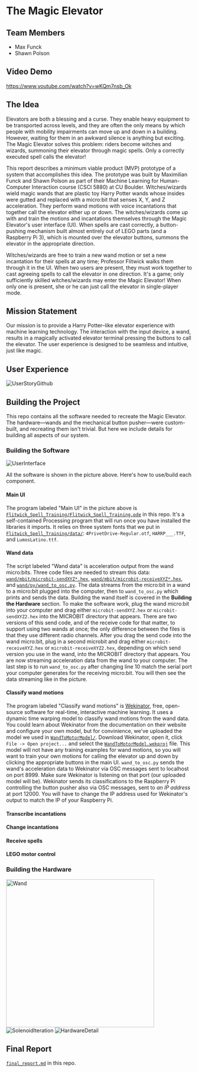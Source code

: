 # The Magic Elevator

## Team Members
 - Max Funck
 - Shawn Polson
 
## Video Demo
https://www.youtube.com/watch?v=wKQm7nsb_Ok

## The Idea
Elevators are both a blessing and a curse. They enable heavy equipment to be transported across levels, and they are often the only means by which people with mobility impairments can move up and down in a building. However, waiting for them in an awkward silence is anything but exciting. The Magic Elevator solves this problem: riders become witches and wizards, summoning their elevator through magic spells. Only a correctly executed spell calls the elevator!

This report describes a minimum viable product (MVP) prototype of a system that accomplishes this idea. The prototype was built by Maximilian Funck and Shawn Polson as part of their Machine Learning for Human-Computer Interaction course (CSCI 5880) at CU Boulder. Witches/wizards wield magic wands that are plastic toy Harry Potter wands whose insides were gutted and replaced with a micro:bit that senses X, Y, and Z acceleration. They perform wand motions with voice incantations that together call the elevator either up or down. The witches/wizards come up with and train the motions and incantations themselves through the Magic Elevator's user interface (UI). When spells are cast correctly, a button-pushing mechanism built almost entirely out of LEGO parts (and a Raspberry Pi 3), which is mounted over the elevator buttons, summons the elevator in the appropriate direction.

Witches/wizards are free to train a new wand motion or set a new incantation for their spells at any time; Professor Flitwick walks them through it in the UI. When two users are present, they must work together to cast agreeing spells to call the elevator in one direction. It's a game; only sufficiently skilled witches/wizards may enter the Magic Elevator! When only one is present, she or he can just call the elevator in single-player mode.

## Mission Statement
Our mission is to provide a Harry Potter–like elevator experience with machine learning technology. The interaction with the input device, a wand, results in a magically activated elevator terminal pressing the buttons to call the elevator. The user experience is designed to be seamless and intuitive, just like magic.

## User Experience
![UserStoryGithub](https://user-images.githubusercontent.com/46902147/56765798-20227e00-6765-11e9-979d-04eb72f43116.png)  

## Building the Project
This repo contains all the software needed to recreate the Magic Elevator. The hardware—wands and the mechanical button pusher—were custom-built, and recreating them isn't trivial. But here we include details for building all aspects of our system. 

### Building the Software
![UserInterface](https://user-images.githubusercontent.com/14846863/56779108-adca9180-6796-11e9-9332-b05396f1e6eb.png)

All the software is shown in the picture above. Here's how to use/build each component.
#### Main UI
The program labeled "Main UI" in the picture above is [`Flitwick_Spell_Training/Flitwick_Spell_Training.pde`](https://github.com/CUBoulder-2019Sp-IML4HCI/Final-Magic-Elevator-Funck-Polson/blob/master/Flitwick_Spell_Training/Flitwick_Spell_Training.pde) in this repo. It's a self-contained Processing program that will run once you have installed the libraries it imports. It relies on three system fonts that we put in [`Flitwick_Spell_Training/data/`](https://github.com/CUBoulder-2019Sp-IML4HCI/Final-Magic-Elevator-Funck-Polson/tree/master/Flitwick_Spell_Training/data): `4PrivetDrive-Regular.otf`, `HARRP___.TTF`, and `LumosLatino.ttf`.

#### Wand data
The script labeled "Wand data" is acceleration output from the wand micro:bits. Three code files are needed to stream this data: [`wand/mbit/microbit-sendXYZ*.hex`](https://github.com/CUBoulder-2019Sp-IML4HCI/Final-Magic-Elevator-Funck-Polson/tree/master/wand/mbit), [`wand/mbit/microbit-receiveXYZ*.hex`](https://github.com/CUBoulder-2019Sp-IML4HCI/Final-Magic-Elevator-Funck-Polson/tree/master/wand/mbit), and [`wand/py/wand_to_osc.py`](https://github.com/CUBoulder-2019Sp-IML4HCI/Final-Magic-Elevator-Funck-Polson/blob/master/wand/py/wand_to_osc.py). The data streams from the micro:bit in a wand to a micro:bit plugged into the computer, then to `wand_to_osc.py` which prints and sends the data. Building the wand itself is covered in the **Building the Hardware** section. To make the software work, plug the wand micro:bit into your computer and drag either `microbit-sendXYZ.hex` or `microbit-sendXYZ2.hex` into the MICROBIT directory that appears. There are two versions of this send code, and of the receive code for that matter, to support using two wands at once; the only difference between the files is that they use different radio channels. After you drag the send code into the wand micro:bit, plug in a second microbit and drag either `microbit-receiveXYZ.hex` or `microbit-receiveXYZ2.hex`, depending on which send version you use in the wand, into the MICROBIT directory that appears. You are now streaming acceleration data from the wand to your computer. The last step is to run `wand_to_osc.py` after changing line 10 match the serial port your computer generates for the receiving micro:bit. You will then see the data streaming like in the picture.

#### Classify wand motions
The program labeled "Classify wand motions" is [Wekinator](http://www.wekinator.org/), free, open-source software for real-time, interactive machine learning. It uses a dynamic time warping model to classify wand motions from the wand data. You could learn about Wekinator from the documentation on their website and configure your own model, but for convinience, we've uploaded the model we used in [`WandToMotorModel/`](https://github.com/CUBoulder-2019Sp-IML4HCI/Final-Magic-Elevator-Funck-Polson/tree/master/WandToMotorModel). Download Wekinator, open it, click `File -> Open project...` and select the [`WandToMotorModel.wekproj`](https://github.com/CUBoulder-2019Sp-IML4HCI/Final-Magic-Elevator-Funck-Polson/blob/master/WandToMotorModel/WandToMotorModel.wekproj) file. This model will not have any training examples for wand motions, so you will want to train your own motions for calling the elevator up and down by clicking the appropriate buttons in the main UI. `wand_to_osc.py` sends the wand's acceleration data to Wekinator via OSC messages sent to localhost on port 8999. Make sure Wekinator is listening on that port (our uploaded model will be). Wekinator sends its classifications to the Raspberry Pi controlling the button pusher also via OSC messages, sent to *an IP address* at port 12000. You will have to change the IP address used for Wekinator's output to match the IP of your Raspberry Pi.

#### Transcribe incantations

#### Change incantations

#### Receive spells

#### LEGO motor control

### Building the Hardware
<img src="https://user-images.githubusercontent.com/14846863/57103067-0d1e2980-6ce2-11e9-8049-d4707d75fbc0.PNG" width="400" title="Wand"></img>
![SolenoidIteration](https://user-images.githubusercontent.com/46902147/56854968-59d9bd00-68fc-11e9-9a6c-6a34c0a055ad.png)
![HardwareDetail](https://user-images.githubusercontent.com/46902147/56911665-a8a56500-6a6a-11e9-80de-c8a03416ab04.png)
 
## Final Report
[`final_report.md`](https://github.com/CUBoulder-2019Sp-IML4HCI/Final-Magic-Elevator-Funck-Polson/blob/master/final_report.md) in this repo.
